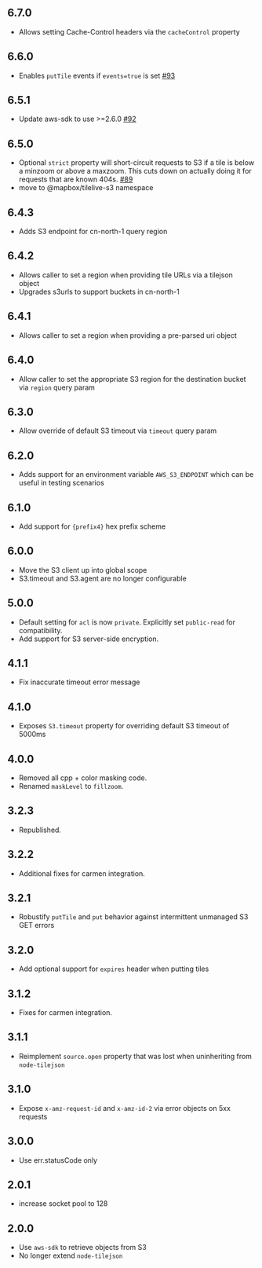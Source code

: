 ## 6.7.0

- Allows setting Cache-Control headers via the `cacheControl` property

## 6.6.0

- Enables `putTile` events if `events=true` is set [#93](https://github.com/mapbox/tilelive-s3/pull/93)

## 6.5.1

- Update aws-sdk to use >=2.6.0 [#92](https://github.com/mapbox/tilelive-s3/pull/92)

## 6.5.0

- Optional `strict` property will short-circuit requests to S3 if a tile is below a minzoom or above a maxzoom. This cuts down on actually doing it for requests that are known 404s. [#89](https://github.com/mapbox/tilelive-s3/pull/89)
- move to @mapbox/tilelive-s3 namespace

## 6.4.3

- Adds S3 endpoint for cn-north-1 query region

## 6.4.2

- Allows caller to set a region when providing tile URLs via a tilejson object
- Upgrades s3urls to support buckets in cn-north-1

## 6.4.1

- Allows caller to set a region when providing a pre-parsed uri object

## 6.4.0

- Allow caller to set the appropriate S3 region for the destination bucket via `region` query param

## 6.3.0

- Allow override of default S3 timeout via `timeout` query param

## 6.2.0

- Adds support for an environment variable `AWS_S3_ENDPOINT` which can be useful in testing scenarios

## 6.1.0

- Add support for `{prefix4}` hex prefix scheme

## 6.0.0

- Move the S3 client up into global scope
- S3.timeout and S3.agent are no longer configurable

## 5.0.0

- Default setting for `acl` is now `private`. Explicitly set `public-read` for
  compatibility.
- Add support for S3 server-side encryption.

## 4.1.1

* Fix inaccurate timeout error message

## 4.1.0

* Exposes `S3.timeout` property for overriding default S3 timeout of 5000ms

## 4.0.0

* Removed all cpp + color masking code.
* Renamed `maskLevel` to `fillzoom`.

## 3.2.3

* Republished.

## 3.2.2

* Additional fixes for carmen integration.

## 3.2.1

* Robustify `putTile` and `put` behavior against intermittent unmanaged S3 GET errors

## 3.2.0

* Add optional support for `expires` header when putting tiles

## 3.1.2

* Fixes for carmen integration.

## 3.1.1

* Reimplement `source.open` property that was lost when uninheriting from `node-tilejson`

## 3.1.0

* Expose `x-amz-request-id` and `x-amz-id-2` via error objects on 5xx requests

## 3.0.0

* Use err.statusCode only

## 2.0.1

* increase socket pool to 128

## 2.0.0

* Use `aws-sdk` to retrieve objects from S3
* No longer extend `node-tilejson`
